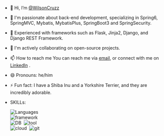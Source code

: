 - 👋 Hi, I’m [@WilsonCruzz](https://wilsoncruzz.github.io/resume/)   
- 👀 I'm passionate about back-end development, specializing in Spring6, SpringMVC, Mybatis, MybatisPlus, SpringBoot3 and SpringSecurity. 
- 🌱 Experienced with frameworks such as Flask, Jinja2, Django, and Django REST Framework.
- 💞️ I'm actively collaborating on open-source projects.
- 📫 How to reach me You can reach me via [email](mailto:chun-wei.wang@mygeorgian.ca), or connect with me on [LinkedIn](https://www.linkedin.com/in/chun-wei-wang-9ab9981a2) .
- 😄 Pronouns: he/him
- ⚡ Fun fact: I have a Shiba Inu and a Yorkshire Terrier, and they are incredibly adorable.
- SKILLs:
  
  <img src="https://skillicons.dev/icons?i=py,java,cs,go" alt="Languages">&nbsp;
  <br>
  <img src="https://skillicons.dev/icons?i=flask,django,tensorflow,anaconda,spring,maven,dotnet,express,vue,react,redux" alt="framework">
  <br>
  <img src="https://skillicons.dev/icons?i=mysql,postgres,mongodb,redis" alt="DB">&nbsp;
  <img src="https://skillicons.dev/icons?i=linux,docker,k8s,postman,powershell" alt="tool">&nbsp;
  <br>
  <img src="https://skillicons.dev/icons?i=aws,azure,gcp" alt="cloud">&nbsp;
  <img src="https://skillicons.dev/icons?i=gitlab,vercel,firebase,netlify" alt="git">&nbsp;
